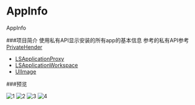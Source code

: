 # AppInfo
AppInfo

###项目简介
使用私有API显示安装的所有app的基本信息
参考的私有API参考[PrivateHender](AppInfo/PrivateHender) 

* [LSApplicationProxy](AppInfo/PrivateHender/LSApplicationProxy.h)
* [LSApplicationWorkspace](AppInfo/PrivateHender/LSApplicationWorkspace.h)
* [UIImage](AppInfo/PrivateHender/UIImage.h)

###预览

![1](screenshot/screenshot_1.jpg)
![2](screenshot/screenshot_2.jpg)
![3](screenshot/screenshot_3.jpg)
![4](screenshot/screenshot_4.jpg)